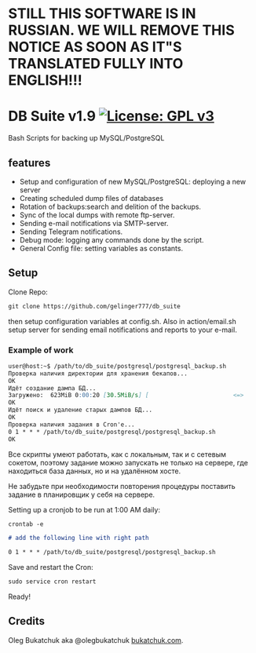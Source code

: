 
# STILL  THIS SOFTWARE IS IN RUSSIAN. WE WILL REMOVE THIS NOTICE AS SOON AS IT"S TRANSLATED FULLY INTO ENGLISH!!!



# DB Suite v1.9 [![License: GPL v3](https://img.shields.io/badge/License-GPL%20v3-blue.svg)](http://www.gnu.org/licenses/gpl-3.0)
Bash Scripts for backing up  MySQL/PostgreSQL

## features
- Setup and configuration of new MySQL/PostgreSQL: deploying a new server
- Creating scheduled  dump files of databases 
- Rotation of backups:search and delition of the backups.
- Sync of the local dumps with remote ftp-server.
- Sending e-mail notifications via  SMTP-server.
- Sending Telegram notifications.
- Debug mode: logging any commands done by the script.
- General Config file: setting variables as constants.

## Setup
Clone Repo:
```markdown
git clone https://github.com/gelinger777/db_suite
```
then setup configuration variables at config.sh. Also in  action/email.sh setup server for sending email notifications and reports to your  e-mail.

### Example of work
```markdown
user@host:~$ /path/to/db_suite/postgresql/postgresql_backup.sh 
Проверка наличия директории для хранения бекапов...
OK
Идёт создание дампа БД...
Загружено:  623MiB 0:00:20 [30.5MiB/s] [                        <=>                                ]
OK
Идёт поиск и удаление старых дампов БД...
ОК
Проверка наличия задания в Cron'e...
0 1 * * * /path/to/db_suite/postgresql/postgresql_backup.sh
OK
```
Все скрипты умеют работать, как с локальным, так и с сетевым сокетом, поэтому задание можно запускать не только на сервере, где находиться база данных, но и на удалённом хосте.

Не забудьте при необходимости повторения процедуры поставить задание в планировщик у себя на сервере.

Setting up a cronjob   to be run at  1:00 AM  daily:

```markdown
crontab -e

# add the following line with right path

0 1 * * * /path/to/db_suite/postgresql/postgresql_backup.sh
```
Save and restart the  Cron:

```markdown
sudo service cron restart
```
Ready!

## Credits 

 Oleg Bukatchuk aka  @olegbukatchuk  [bukatchuk.com](https://bukatchuk.com/contacts/).
